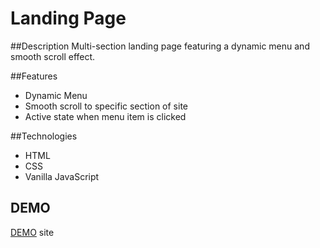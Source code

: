 # Landing Page

##Description
Multi-section landing page featuring a dynamic menu and smooth scroll effect.

##Features
- Dynamic Menu
- Smooth scroll to specific section of site
- Active state when menu item is clicked

##Technologies
- HTML
- CSS
- Vanilla JavaScript

## DEMO
[DEMO](https://ewstr.github.io/udacity-p2-landing-page/) site

